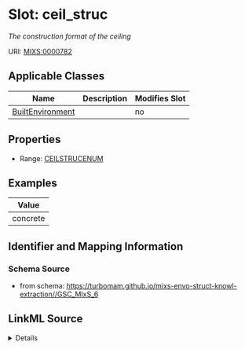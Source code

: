 # Slot: ceil_struc


_The construction format of the ceiling_



URI: [MIXS:0000782](https://w3id.org/mixs/0000782)



<!-- no inheritance hierarchy -->




## Applicable Classes

| Name | Description | Modifies Slot |
| --- | --- | --- |
[BuiltEnvironment](BuiltEnvironment.md) |  |  no  |







## Properties

* Range: [CEILSTRUCENUM](CEILSTRUCENUM.md)






## Examples

| Value |
| --- |
| concrete |

## Identifier and Mapping Information







### Schema Source


* from schema: https://turbomam.github.io/mixs-envo-struct-knowl-extraction//GSC_MIxS_6




## LinkML Source

<details>
```yaml
name: ceil_struc
description: The construction format of the ceiling
title: ceiling structure
notes:
- ceiling
examples:
- value: concrete
from_schema: https://turbomam.github.io/mixs-envo-struct-knowl-extraction//GSC_MIxS_6
rank: 1000
slot_uri: MIXS:0000782
multivalued: false
alias: ceil_struc
domain_of:
- BuiltEnvironment
range: CEIL_STRUC_ENUM
required: false
recommended: false

```
</details>